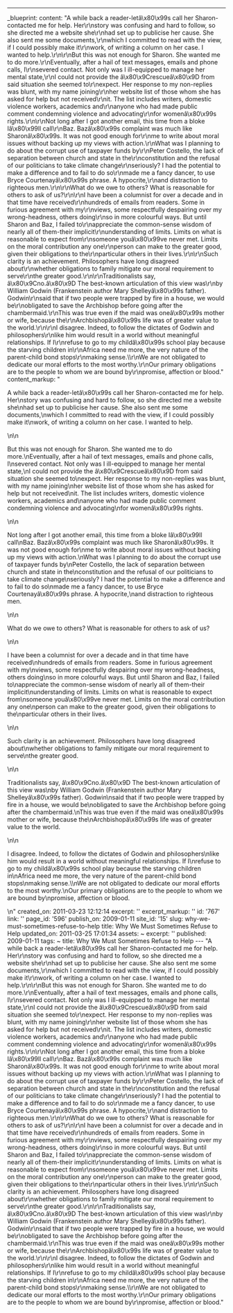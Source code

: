 ---
_blueprint:
  content: "A while back a reader-letâ\x80\x99s call her Sharon-contacted me for help.
    Her\r\nstory was confusing and hard to follow, so she directed me a website she\r\nhad
    set up to publicise her cause. She also sent me some documents,\r\nwhich I committed
    to read with the view, if I could possibly make it\r\nwork, of writing a column
    on her case. I wanted to help.\r\n\r\nBut this was not enough for Sharon. She
    wanted me to do more.\r\nEventually, after a hail of text messages, emails and
    phone calls, I\r\nsevered contact. Not only was I ill-equipped to manage her mental
    state,\r\nI could not provide the â\x80\x9Crescueâ\x80\x9D from said situation
    she seemed to\r\nexpect. Her response to my non-replies was blunt, with my name
    joining\r\nher website list of those whom she has asked for help but not received\r\nit.
    The list includes writers, domestic violence workers, academics and\r\nanyone
    who had made public comment condemning violence and advocating\r\nfor womenâ\x80\x99s
    rights.\r\n\r\nNot long after I got another email, this time from a bloke Iâ\x80\x99ll
    call\r\nBaz. Bazâ\x80\x99s complaint was much like Sharonâ\x80\x99s. It was not
    good enough for\r\nme to write about moral issues without backing up my views
    with action.\r\nWhat was I planning to do about the corrupt use of taxpayer funds
    by\r\nPeter Costello, the lack of separation between church and state in the\r\nconstitution
    and the refusal of our politicians to take climate change\r\nseriously? I had
    the potential to make a difference and to fail to do so\r\nmade me a fancy dancer,
    to use Bryce Courtenayâ\x80\x99s phrase. A hypocrite,\r\nand distraction to righteous
    men.\r\n\r\nWhat do we owe to others? What is reasonable for others to ask of
    us?\r\n\r\nI have been a columnist for over a decade and in that time have received\r\nhundreds
    of emails from readers. Some in furious agreement with my\r\nviews, some respectfully
    despairing over my wrong-headness, others doing\r\nso in more colourful ways.
    But until Sharon and Baz, I failed to\r\nappreciate the common-sense wisdom of
    nearly all of them-their implicit\r\nunderstanding of limits. Limits on what is
    reasonable to expect from\r\nsomeone youâ\x80\x99ve never met. Limits on the moral
    contribution any one\r\nperson can make to the greater good, given their obligations
    to the\r\nparticular others in their lives.\r\n\r\nSuch clarity is an achievement.
    Philosophers have long disagreed about\r\nwhether obligations to family mitigate
    our moral requirement to serve\r\nthe greater good.\r\n\r\nTraditionalists say,
    â\x80\x9Cno.â\x80\x9D The best-known articulation of this view was\r\nby William
    Godwin (Frankenstein author Mary Shelleyâ\x80\x99s father). Godwin\r\nsaid that
    if two people were trapped by fire in a house, we would be\r\nobligated to save
    the Archbishop before going after the chambermaid.\r\nThis was true even if the
    maid was oneâ\x80\x99s mother or wife, because the\r\nArchbishopâ\x80\x99s life
    was of greater value to the world.\r\n\r\nI disagree. Indeed, to follow the dictates
    of Godwin and philosophers\r\nlike him would result in a world without meaningful
    relationships. If I\r\nrefuse to go to my childâ\x80\x99s school play because
    the starving children in\r\nAfrica need me more, the very nature of the parent-child
    bond stops\r\nmaking sense.\\\r\nWe are not obligated to dedicate our moral efforts
    to the most worthy.\r\nOur primary obligations are to the people to whom we are
    bound by\r\npromise, affection or blood."
  content_markup: "<p>A while back a reader-letâ\x80\x99s call her Sharon-contacted
    me for help. Her\nstory was confusing and hard to follow, so she directed me a
    website she\nhad set up to publicise her cause. She also sent me some documents,\nwhich
    I committed to read with the view, if I could possibly make it\nwork, of writing
    a column on her case. I wanted to help.</p>\n\n<p>But this was not enough for
    Sharon. She wanted me to do more.\nEventually, after a hail of text messages,
    emails and phone calls, I\nsevered contact. Not only was I ill-equipped to manage
    her mental state,\nI could not provide the â\x80\x9Crescueâ\x80\x9D from said
    situation she seemed to\nexpect. Her response to my non-replies was blunt, with
    my name joining\nher website list of those whom she has asked for help but not
    received\nit. The list includes writers, domestic violence workers, academics
    and\nanyone who had made public comment condemning violence and advocating\nfor
    womenâ\x80\x99s rights.</p>\n\n<p>Not long after I got another email, this time
    from a bloke Iâ\x80\x99ll call\nBaz. Bazâ\x80\x99s complaint was much like Sharonâ\x80\x99s.
    It was not good enough for\nme to write about moral issues without backing up
    my views with action.\nWhat was I planning to do about the corrupt use of taxpayer
    funds by\nPeter Costello, the lack of separation between church and state in the\nconstitution
    and the refusal of our politicians to take climate change\nseriously? I had the
    potential to make a difference and to fail to do so\nmade me a fancy dancer, to
    use Bryce Courtenayâ\x80\x99s phrase. A hypocrite,\nand distraction to righteous
    men.</p>\n\n<p>What do we owe to others? What is reasonable for others to ask
    of us?</p>\n\n<p>I have been a columnist for over a decade and in that time have
    received\nhundreds of emails from readers. Some in furious agreement with my\nviews,
    some respectfully despairing over my wrong-headness, others doing\nso in more
    colourful ways. But until Sharon and Baz, I failed to\nappreciate the common-sense
    wisdom of nearly all of them-their implicit\nunderstanding of limits. Limits on
    what is reasonable to expect from\nsomeone youâ\x80\x99ve never met. Limits on
    the moral contribution any one\nperson can make to the greater good, given their
    obligations to the\nparticular others in their lives.</p>\n\n<p>Such clarity is
    an achievement. Philosophers have long disagreed about\nwhether obligations to
    family mitigate our moral requirement to serve\nthe greater good.</p>\n\n<p>Traditionalists
    say, â\x80\x9Cno.â\x80\x9D The best-known articulation of this view was\nby William
    Godwin (Frankenstein author Mary Shelleyâ\x80\x99s father). Godwin\nsaid that
    if two people were trapped by fire in a house, we would be\nobligated to save
    the Archbishop before going after the chambermaid.\nThis was true even if the
    maid was oneâ\x80\x99s mother or wife, because the\nArchbishopâ\x80\x99s life
    was of greater value to the world.</p>\n\n<p>I disagree. Indeed, to follow the
    dictates of Godwin and philosophers\nlike him would result in a world without
    meaningful relationships. If I\nrefuse to go to my childâ\x80\x99s school play
    because the starving children in\nAfrica need me more, the very nature of the
    parent-child bond stops\nmaking sense.\\\nWe are not obligated to dedicate our
    moral efforts to the most worthy.\nOur primary obligations are to the people to
    whom we are bound by\npromise, affection or blood.</p>\n"
  created_on: 2011-03-23 12:12:14
  excerpt: ''
  excerpt_markup: ''
  id: '767'
  link: ''
  page_id: '596'
  publish_on: 2009-01-11
  site_id: '15'
  slug: why-we-must-sometimes-refuse-to-help
  title: Why We Must Sometimes Refuse to Help
  updated_on: 2011-03-25 17:01:34
assets: ~
excerpt: ''
published: 2009-01-11
tags: ~
title: Why We Must Sometimes Refuse to Help
--- "A while back a reader-letâ\x80\x99s call her Sharon-contacted me for help. Her\r\nstory
  was confusing and hard to follow, so she directed me a website she\r\nhad set up
  to publicise her cause. She also sent me some documents,\r\nwhich I committed to
  read with the view, if I could possibly make it\r\nwork, of writing a column on
  her case. I wanted to help.\r\n\r\nBut this was not enough for Sharon. She wanted
  me to do more.\r\nEventually, after a hail of text messages, emails and phone calls,
  I\r\nsevered contact. Not only was I ill-equipped to manage her mental state,\r\nI
  could not provide the â\x80\x9Crescueâ\x80\x9D from said situation she seemed to\r\nexpect.
  Her response to my non-replies was blunt, with my name joining\r\nher website list
  of those whom she has asked for help but not received\r\nit. The list includes writers,
  domestic violence workers, academics and\r\nanyone who had made public comment condemning
  violence and advocating\r\nfor womenâ\x80\x99s rights.\r\n\r\nNot long after I got
  another email, this time from a bloke Iâ\x80\x99ll call\r\nBaz. Bazâ\x80\x99s complaint
  was much like Sharonâ\x80\x99s. It was not good enough for\r\nme to write about
  moral issues without backing up my views with action.\r\nWhat was I planning to
  do about the corrupt use of taxpayer funds by\r\nPeter Costello, the lack of separation
  between church and state in the\r\nconstitution and the refusal of our politicians
  to take climate change\r\nseriously? I had the potential to make a difference and
  to fail to do so\r\nmade me a fancy dancer, to use Bryce Courtenayâ\x80\x99s phrase.
  A hypocrite,\r\nand distraction to righteous men.\r\n\r\nWhat do we owe to others?
  What is reasonable for others to ask of us?\r\n\r\nI have been a columnist for over
  a decade and in that time have received\r\nhundreds of emails from readers. Some
  in furious agreement with my\r\nviews, some respectfully despairing over my wrong-headness,
  others doing\r\nso in more colourful ways. But until Sharon and Baz, I failed to\r\nappreciate
  the common-sense wisdom of nearly all of them-their implicit\r\nunderstanding of
  limits. Limits on what is reasonable to expect from\r\nsomeone youâ\x80\x99ve never
  met. Limits on the moral contribution any one\r\nperson can make to the greater
  good, given their obligations to the\r\nparticular others in their lives.\r\n\r\nSuch
  clarity is an achievement. Philosophers have long disagreed about\r\nwhether obligations
  to family mitigate our moral requirement to serve\r\nthe greater good.\r\n\r\nTraditionalists
  say, â\x80\x9Cno.â\x80\x9D The best-known articulation of this view was\r\nby William
  Godwin (Frankenstein author Mary Shelleyâ\x80\x99s father). Godwin\r\nsaid that
  if two people were trapped by fire in a house, we would be\r\nobligated to save
  the Archbishop before going after the chambermaid.\r\nThis was true even if the
  maid was oneâ\x80\x99s mother or wife, because the\r\nArchbishopâ\x80\x99s life
  was of greater value to the world.\r\n\r\nI disagree. Indeed, to follow the dictates
  of Godwin and philosophers\r\nlike him would result in a world without meaningful
  relationships. If I\r\nrefuse to go to my childâ\x80\x99s school play because the
  starving children in\r\nAfrica need me more, the very nature of the parent-child
  bond stops\r\nmaking sense.\\\r\nWe are not obligated to dedicate our moral efforts
  to the most worthy.\r\nOur primary obligations are to the people to whom we are
  bound by\r\npromise, affection or blood."
